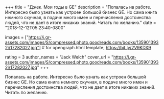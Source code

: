 
+++
title = "Джек. Мои годы в GE"
description = "Попалась на работе. Интересно было узнать как устроен большой бизнес GE. Но сама книга немного скучная, в подаче много имен и перечисления достоинства людей, что не дает в итоге никаких знаний. Читать по желанию."
date = "2018-12-12T05:23:40-0800"

images = ["https://i.gr-assets.com/images/S/compressed.photo.goodreads.com/books/1359013932i/17282027.jpg"]  # for opengraph.html template, https://bit.ly/2V9KDX9

rating = 3
author_names = "Jack Welch"
cover_url = "https://i.gr-assets.com/images/S/compressed.photo.goodreads.com/books/1359013932i/17282027.jpg"
+++

Попалась на работе. Интересно было узнать как устроен большой бизнес GE. Но сама книга немного скучная, в подаче много имен и перечисления достоинства людей, что не дает в итоге никаких знаний. Читать по желанию.
